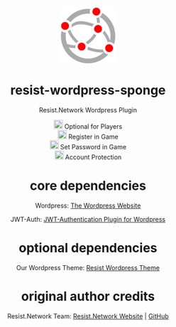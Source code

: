 <p align="center"><img src="https://github.com/resist-network/extras-pack/blob/master/images/128x128.png?raw=true"></p>
<h1 align="center">resist-wordpress-sponge</h1>
<p align="center">Resist.Network Wordpress Plugin</p>
<p align="center">
<img src="http://www.checkmarkclass.com/uploads/3/5/5/6/3556/whisper128.png" height="20" width="20"> Optional for Players<br />
<img src="http://www.checkmarkclass.com/uploads/3/5/5/6/3556/whisper128.png" height="20" width="20"> Register in Game<br />
<img src="http://www.checkmarkclass.com/uploads/3/5/5/6/3556/whisper128.png" height="20" width="20"> Set Password in Game<br />
<img src="http://www.checkmarkclass.com/uploads/3/5/5/6/3556/whisper128.png" height="20" width="20"> Account Protection<br />
</p>
<h1 align="center">core dependencies</h1>
<p align="center">Wordpress: <a href="https://wordpress.org">The Wordpress Website</a>
<p align="center">JWT-Auth: <a href="https://wordpress.org/plugins/jwt-authentication-for-wp-rest-api/">JWT-Authentication Plugin for Wordpress</a>

<h1 align="center">optional dependencies</h1>
<p align="center">Our Wordpress Theme: <a href="https://github.com/resist-network/resist-wordpress-theme">Resist Wordpress Theme</a>

<h1 align="center">original author credits</h1>
<p align="center">Resist.Network Team: <a href="https://resist.network">Resist.Network Website</a> | <a href="https://github.com/resist-network">GitHub</a></p>
